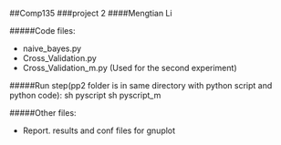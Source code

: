 ##Comp135
###project 2
####Mengtian Li

#####Code files:
* naive_bayes.py
* Cross_Validation.py
* Cross_Validation_m.py (Used for the second experiment)

#####Run step(pp2 folder is in same directory with python script and python code):
	sh pyscript
	sh pyscript_m

#####Other files:
* Report. results and conf files for gnuplot
